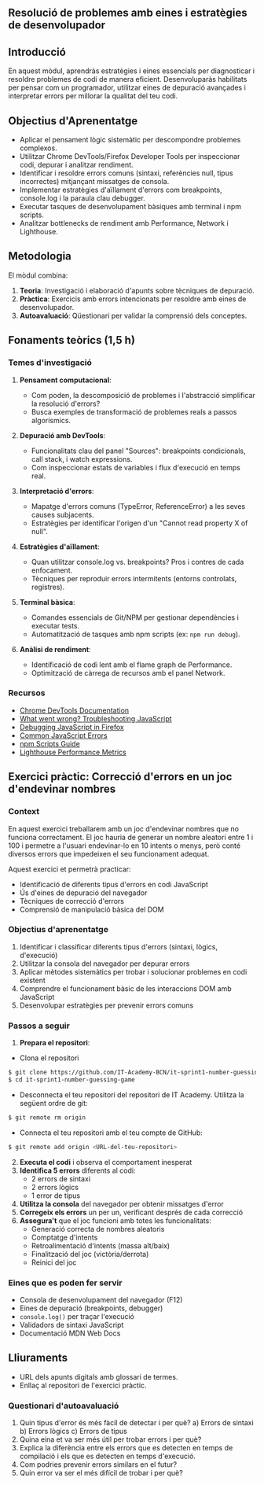 ## Resolució de problemes amb eines i estratègies de desenvolupador  

## Introducció  
En aquest mòdul, aprendràs estratègies i eines essencials per diagnosticar i resoldre problemes de codi de manera eficient. Desenvoluparàs habilitats per pensar com un programador, utilitzar eines de depuració avançades i interpretar errors per millorar la qualitat del teu codi.  

## Objectius d'Aprenentatge  
- Aplicar el pensament lògic sistemàtic per descompondre problemes complexos.  
- Utilitzar Chrome DevTools/Firefox Developer Tools per inspeccionar codi, depurar i analitzar rendiment.  
- Identificar i resoldre errors comuns (sintaxi, referències null, tipus incorrectes) mitjançant missatges de consola.  
- Implementar estratègies d'aïllament d'errors com breakpoints, console.log i la paraula clau debugger.  
- Executar tasques de desenvolupament bàsiques amb terminal i npm scripts.  
- Analitzar bottlenecks de rendiment amb Performance, Network i Lighthouse.  

## Metodologia  
El mòdul combina:  
1. **Teoria**: Investigació i elaboració d'apunts sobre tècniques de depuració.  
2. **Pràctica**: Exercicis amb errors intencionats per resoldre amb eines de desenvolupador.  
3. **Autoavaluació**: Qüestionari per validar la comprensió dels conceptes.  

## Fonaments teòrics (1,5 h)  

### Temes d'investigació  
1. **Pensament computacional**:  
   - Com poden, la descomposició de problemes i l'abstracció simplificar la resolució d'errors?  
   - Busca exemples de transformació de problemes reals a passos algorísmics.  

2. **Depuració amb DevTools**:  
   - Funcionalitats clau del panel "Sources": breakpoints condicionals, call stack, i watch expressions.  
   - Com inspeccionar estats de variables i flux d'execució en temps real.  

3. **Interpretació d'errors**:  
   - Mapatge d'errors comuns (TypeError, ReferenceError) a les seves causes subjacents.  
   - Estratègies per identificar l'origen d'un "Cannot read property X of null".  

4. **Estratègies d'aïllament**:  
   - Quan utilitzar console.log vs. breakpoints? Pros i contres de cada enfocament.  
   - Tècniques per reproduir errors intermitents (entorns controlats, registres).  

5. **Terminal bàsica**:  
   - Comandes essencials de Git/NPM per gestionar dependències i executar tests.  
   - Automatització de tasques amb npm scripts (ex: `npm run debug`).  

6. **Anàlisi de rendiment**:  
   - Identificació de codi lent amb el flame graph de Performance.  
   - Optimització de càrrega de recursos amb el panel Network.  

### Recursos  
- [Chrome DevTools Documentation](https://developers.google.com/web/tools/chrome-devtools)  
- [What went wrong? Troubleshooting JavaScript](https://developer.mozilla.org/en-US/docs/Learn_web_development/Core/Scripting/What_went_wrong#types_of_error)
- [Debugging JavaScript in Firefox](https://firefox-source-docs.mozilla.org/devtools-user/debugger/)  
- [Common JavaScript Errors](https://rollbar.com/blog/top-10-javascript-errors/)  
- [npm Scripts Guide](https://docs.npmjs.com/cli/v8/using-npm/scripts)  
- [Lighthouse Performance Metrics](https://web.dev/learn/#lighthouse)  

## Exercici pràctic: Correcció d'errors en un joc d'endevinar nombres

### Context

En aquest exercici treballarem amb un joc d'endevinar nombres que no funciona correctament. El joc hauria de generar un nombre aleatori entre 1 i 100 i permetre a l'usuari endevinar-lo en 10 intents o menys, però conté diversos errors que impedeixen el seu funcionament adequat. 

Aquest exercici et permetrà practicar:
- Identificació de diferents tipus d'errors en codi JavaScript
- Ús d'eines de depuració del navegador
- Tècniques de correcció d'errors
- Comprensió de manipulació bàsica del DOM

### Objectius d'aprenentatge

1. Identificar i classificar diferents tipus d'errors (sintaxi, lògics, d'execució)
2. Utilitzar la consola del navegador per depurar errors
3. Aplicar mètodes sistemàtics per trobar i solucionar problemes en codi existent
4. Comprendre el funcionament bàsic de les interaccions DOM amb JavaScript
5. Desenvolupar estratègies per prevenir errors comuns

### Passos a seguir
1. **Prepara el repositori**: 
- Clona el repositori
```bash
$ git clone https://github.com/IT-Academy-BCN/it-sprint1-number-guessing-game.git  
$ cd it-sprint1-number-guessing-game
```
- Desconnecta el teu repositori del repositori de IT Academy. Utilitza la següent ordre de git:  
```sh  
$ git remote rm origin  
``` 
- Connecta el teu repositori amb el teu compte de GitHub:  
```sh  
$ git remote add origin <URL-del-teu-repositori>  
```  
2. **Executa el codi** i observa el comportament inesperat
3. **Identifica 5 errors** diferents al codi:
   - 2 errors de sintaxi
   - 2 errors lògics
   - 1 error de tipus
4. **Utilitza la consola** del navegador per obtenir missatges d'error
5. **Corregeix els errors** un per un, verificant després de cada correcció
6. **Assegura't** que el joc funcioni amb totes les funcionalitats:
   - Generació correcta de nombres aleatoris
   - Comptatge d'intents
   - Retroalimentació d'intents (massa alt/baix)
   - Finalització del joc (victòria/derrota)
   - Reinici del joc

### Eines que es poden fer servir

- Consola de desenvolupament del navegador (F12)
- Eines de depuració (breakpoints, debugger)
- `console.log()` per traçar l'execució
- Validadors de sintaxi JavaScript
- Documentació MDN Web Docs


## Lliuraments  
- URL dels apunts digitals amb glossari de termes.  
- Enllaç al repositori de l'exercici pràctic.  

### Questionari d'autoavaluació

1. Quin tipus d'error és més fàcil de detectar i per què?
   a) Errors de sintaxi
   b) Errors lògics
   c) Errors de tipus
2. Quina eina et va ser més útil per trobar errors i per què?
3. Explica la diferència entre els errors que es detecten en temps de compilació i els que es detecten en temps d'execució.
4. Com podries prevenir errors similars en el futur?
5. Quin error va ser el més difícil de trobar i per què?
